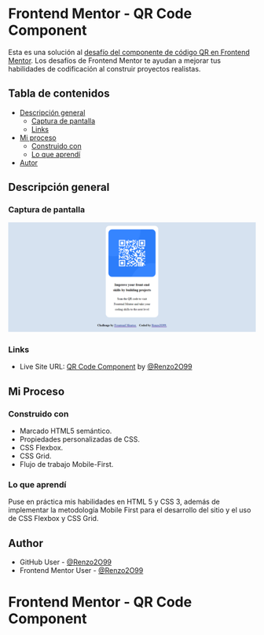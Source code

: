 # Frontend Mentor - QR Code Component

Esta es una solución al [desafío del componente de código QR en Frontend Mentor](https://www.frontendmentor.io/challenges/qr-code-component-iux_sIO_H). Los desafíos de Frontend Mentor te ayudan a mejorar tus habilidades de codificación al construir proyectos realistas.

## Tabla de contenidos

- [Descripción general](#descripción-general)
  - [Captura de pantalla](#captura-de-pantalla)
  - [Links](#enlaces)
- [Mi proceso](#mi-proceso)
  - [Construido con](#construido-con)
  - [Lo que aprendí](#lo-que-aprendí)
- [Autor](#autor)

## Descripción general

### Captura de pantalla

![](images/screenshot-website.png)

### Links

- Live Site URL: [QR Code Component](https://renzo2o99.github.io/qr-code-component-main/) by [@Renzo2O99](https://github.com/Renzo2O99/)

## Mi Proceso

### Construido con

- Marcado HTML5 semántico.
- Propiedades personalizadas de CSS.
- CSS Flexbox.
- CSS Grid.
- Flujo de trabajo Mobile-First.

### Lo que aprendí

Puse en práctica mis habilidades en HTML 5 y CSS 3, además de implementar la metodología Mobile First para el desarrollo del sitio y el uso de CSS Flexbox y CSS Grid.

## Author

- GitHub User - [@Renzo2O99](https://github.com/Renzo2O99)
- Frontend Mentor User - [@Renzo2O99](https://www.frontendmentor.io/profile/Renzo2O99)
# Frontend Mentor - QR Code Component
